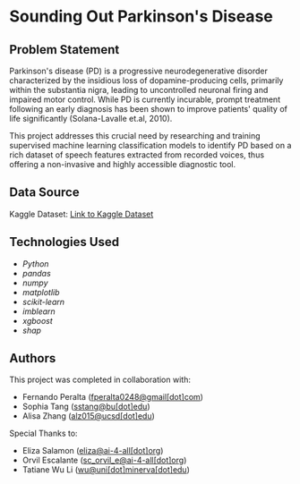 # Sounding Out Parkinson's Disease

## Problem Statement <!--- do not change this line -->

Parkinson's disease (PD) is a progressive neurodegenerative disorder characterized by the insidious loss of dopamine-producing cells, primarily within the substantia nigra, leading to uncontrolled neuronal firing and impaired motor control. While PD is currently incurable, prompt treatment following an early diagnosis has been shown to improve patients' quality of life significantly  (Solana-Lavalle et.al, 2010). 

This project addresses this crucial need by researching and training supervised machine learning classification models to identify PD based on a rich dataset of speech features extracted from recorded voices, thus offering a non-invasive and highly accessible diagnostic tool.

## Data Source

Kaggle Dataset: [Link to Kaggle Dataset](https://www.kaggle.com/datasets/dipayanbiswas/parkinsons-disease-speech-signal-features/code?datasetId=209295&sortBy=voteCount)

## Technologies Used <!--- do not change this line -->
- *Python*
- *pandas*
- *numpy*
- *matplotlib*
- *scikit-learn*
- *imblearn*
- *xgboost*
- *shap*

## Authors

This project was completed in collaboration with:
- Fernando Peralta ([fperalta0248@gmail[dot]com](mailto:fperalta0248@gmail.com))
- Sophia Tang ([sstang@bu[dot]edu](mailto:sstang@bu.edu))
- Alisa Zhang ([alz015@ucsd[dot]edu](mailto:alz015@ucsd.edu))

Special Thanks to:
- Eliza Salamon ([eliza@ai-4-all[dot]org](mailto:eliza@ai-4-all.org))
- Orvil Escalante ([sc_orvil_e@ai-4-all[dot]org](mailto:sc_orvil_e@ai-4-all.org))
- Tatiane Wu Li ([wu@uni[dot]minerva[dot]edu](mailto:wu@uni.minerva.edu))
